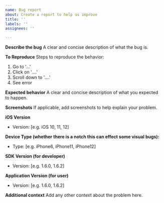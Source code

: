 ```yaml
---
name: Bug report
about: Create a report to help us improve
title: ''
labels: ''
assignees: ''

---
```


**Describe the bug**
A clear and concise description of what the bug is.

**To Reproduce**
Steps to reproduce the behavior:
1. Go to '...'
2. Click on '....'
3. Scroll down to '....'
4. See error

**Expected behavior**
A clear and concise description of what you expected to happen.

**Screenshots**
If applicable, add screenshots to help explain your problem.

**iOS Version**
- Version: [e.g. iOS 10, 11, 12]

**Device Type (whether there is a notch this can effect some visual bugs):**
- Type: [e.g. iPhone6, iPhone11, iPhone12]

**SDK Version (for developer)**
- Version: [e.g. 1.6.0, 1.6.2]

**Application Version (for user)**
- Version: [e.g. 1.6.0, 1.6.2]

**Additional context**
Add any other context about the problem here.
